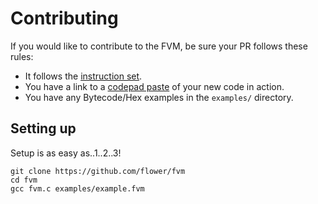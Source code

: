 # Contributing

If you would like to contribute to the FVM, be sure your PR follows these rules:
* It follows the [instruction set](https://github.com/flower/fvm/blob/master/INSTRUCTION_SET.md).
* You have a link to a [codepad paste](http://codepad.org/) of your new code in action.
* You have any Bytecode/Hex examples in the `examples/` directory.

## Setting up
Setup is as easy as..1..2..3!
```shell
git clone https://github.com/flower/fvm
cd fvm
gcc fvm.c examples/example.fvm
```
